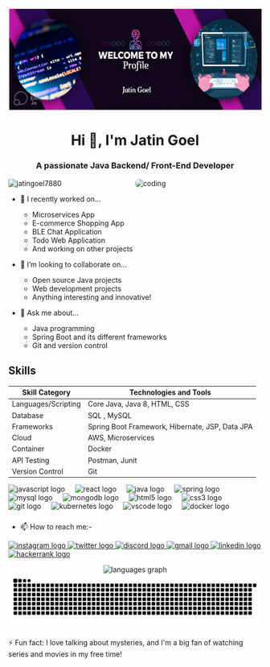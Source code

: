 ![Header](banner.jpg)
<h1 align="center">Hi 👋, I'm Jatin Goel</h1>
<h3 align="center">A passionate Java Backend/ Front-End Developer</h3>

<img align="right" alt="coding" width="50%" src="https://cdn.dribbble.com/users/1292677/screenshots/6139167/avento.gif" style="border-radius: 10px;">

<p align="left"> <img src="https://komarev.com/ghpvc/?username=jatingoel7880&label=Profile%20views&color=0e75b6&style=flat-square" alt="jatingoel7880" /> </p>

- 🌱 I recently worked on...
  - Microservices App
  - E-commerce Shopping App
  - BLE Chat Application
  - Todo Web Application
  - And working on other projects 

- 👯 I’m looking to collaborate on...
  - Open source Java projects
  - Web development projects
  - Anything interesting and innovative!

- 💬 Ask me about...
  - Java programming
  - Spring Boot and its different frameworks
  - Git and version control

## Skills

| Skill Category       | Technologies and Tools               |
|----------------------|--------------------------------------|
| Languages/Scripting  | Core Java, Java 8, HTML, CSS         |
| Database             | SQL , MySQL                          |
| Frameworks           | Spring Boot Framework, Hibernate, JSP, Data JPA|
| Cloud                | AWS, Microservices                   |
| Container            | Docker                               |
| API Testing          | Postman, Junit                       |
| Version Control      | Git                                  |

<div align="left">
  <img src="https://cdn.jsdelivr.net/gh/devicons/devicon/icons/javascript/javascript-original.svg" height="40" alt="javascript logo"  />
  <img width="12" />
  <img src="https://cdn.jsdelivr.net/gh/devicons/devicon/icons/react/react-original.svg" height="40" alt="react logo"  />
  <img width="12" />
  <img src="https://cdn.jsdelivr.net/gh/devicons/devicon/icons/java/java-original.svg" height="40" alt="java logo"  />
  <img width="12" />
  <img src="https://cdn.jsdelivr.net/gh/devicons/devicon/icons/spring/spring-original.svg" height="40" alt="spring logo"  />
  <img width="12" />
  <img src="https://cdn.jsdelivr.net/gh/devicons/devicon/icons/mysql/mysql-original.svg" height="40" alt="mysql logo"  />
  <img width="12" />
  <img src="https://cdn.jsdelivr.net/gh/devicons/devicon/icons/mongodb/mongodb-original.svg" height="40" alt="mongodb logo"  />
  <img width="12" />
  <img src="https://cdn.jsdelivr.net/gh/devicons/devicon/icons/html5/html5-original.svg" height="40" alt="html5 logo"  />
  <img width="12" />
  <img src="https://cdn.jsdelivr.net/gh/devicons/devicon/icons/css3/css3-original.svg" height="40" alt="css3 logo"  />
  <img width="12" />
  <img src="https://cdn.jsdelivr.net/gh/devicons/devicon/icons/git/git-original.svg" height="40" alt="git logo"  />
  <img width="12" />
  <img src="https://cdn.jsdelivr.net/gh/devicons/devicon/icons/kubernetes/kubernetes-plain.svg" height="40" alt="kubernetes logo"  />
  <img width="12" />
  <img src="https://cdn.jsdelivr.net/gh/devicons/devicon/icons/vscode/vscode-original.svg" height="40" alt="vscode logo"  />
  <img width="12" />
  <img src="https://cdn.jsdelivr.net/gh/devicons/devicon/icons/docker/docker-original.svg" height="40" alt="docker logo"  />
</div>

###

- 📫 How to reach me:- 



<div align="left">
  <a href="https://www.instagram.com/jatingoel03/" target="_blank">
    <img src="https://img.shields.io/static/v1?message=Instagram&logo=instagram&label=&color=E4405F&logoColor=white&labelColor=&style=for-the-badge" height="35" alt="instagram logo" />
  </a>
  <a href="https://twitter.com/" target="_blank">
    <img src="https://img.shields.io/static/v1?message=Twitter&logo=twitter&label=&color=1DA1F2&logoColor=white&labelColor=&style=for-the-badge" height="35" alt="twitter logo" />
  </a>
  <a href="https://www.discord.com/jating03" target="_blank">
    <img src="https://img.shields.io/static/v1?message=Discord&logo=discord&label=&color=7289DA&logoColor=white&labelColor=&style=for-the-badge" height="35" alt="discord logo" />
  </a>
  <a href="mailto:jating.0311@gmail.com" target="_blank">
    <img src="https://img.shields.io/static/v1?message=Gmail&logo=gmail&label=&color=D14836&logoColor=white&labelColor=&style=for-the-badge" height="35" alt="gmail logo" />
  </a>
  <a href="https://www.linkedin.com/in/jatin-goel-3a28881b9/" target="_blank">
    <img src="https://img.shields.io/static/v1?message=LinkedIn&logo=linkedin&label=&color=0077B5&logoColor=white&labelColor=&style=for-the-badge" height="35" alt="linkedin logo" />
  </a>
  <a href="https://www.hackerrank.com/profile/jating_0311" target="_blank">
    <img src="https://img.shields.io/static/v1?message=HackerRank&logo=hackerrank&label=&color=2EC866&logoColor=white&labelColor=&style=for-the-badge" height="35" alt="hackerrank logo" />
  </a>
</div>

<p align="left">
</p>

<div align="center">
  <img src="https://github-readme-stats.vercel.app/api/top-langs?username=jatingoel7880&locale=en&hide_title=false&layout=compact&card_width=320&langs_count=5&theme=dracula&hide_border=false&order=2" height="150" alt="languages graph"  />
</div>

<img src="https://raw.githubusercontent.com/jatingoel7880/jatingoel7880/output/snake.svg" alt="Snake animation" />


⚡ Fun fact: I love talking about mysteries, and I'm a big fan of watching series and movies in my free time!
